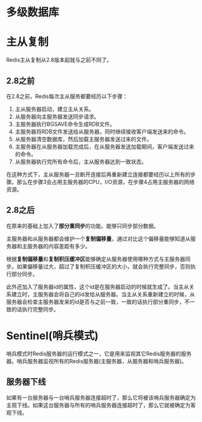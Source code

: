 # 多级数据库

# 主从复制
Redis主从复制从2.8版本起就与之前不同了。

## 2.8之前
在2.8之前，Redis每次主从服务都要经历以下步骤：
1. 主从服务器启动，建立主从关系。
2. 从服务器向主服务器发送同步请求。
3. 主服务器执行BGSAVE命令生成RDB文件。
4. 主服务器将RDB文件发送给从服务器，同时继续接收客户端发送来的命令。
5. 从服务器清空数据库，然后加载主服务器发送过来的文件。
6. 主服务器在从服务器加载完成后，在从服务器发送加载期间，客户端发送过来的命令。
7. 从服务器执行完所有命令后，主从服务器达到一致状态。

在这种方式下，主从服务器一旦断开连接后再重新建立连接都要经历以上所有的步骤。那么在步骤3会占用主服务器的CPU，I/O资源，在步骤4占用主服务器的网络资源。

## 2.8之后
在原来的基础上加入了**部分重同步**的功能。能够只同步部分数据。

主服务器和从服务器都会维护一个**复制偏移量**，通过对比这个偏移量能够知道从服务器和主服务器的内容差距有多少。

根据**复制偏移量**和**复制积压缓冲区**能够确定从服务器使用哪种方式与主服务器同步。如果偏移量过大，超过了复制积压缓冲区的大小，就会执行完整同步，否则执行部分同步。

此外还加入了服务器id的属性，这个id是在服务器启动的时候就生成了。当主从关系建立时，主服务器会将自己的id发给从服务器。当主从关系重新建立的时候，从服务器会检查主服务器发来的id是否与之前一致，一致的话执行部分重同步，不一致的话执行完整同步。

# Sentinel(哨兵模式)
哨兵模式时Redis服务器的运行模式之一，它是用来监视其它Redis服务器的服务器。哨兵服务器监视所有的Redis服务器(主服务器，从服务器和哨兵服务器)。

## 服务器下线
如果有一台服务器与一台哨兵服务器连接超时了，那么它将被该哨兵服务器确定为主观下线。如果这台服务器与所有的哨兵服务器连接超时了，那么它就被确定为客观下线。